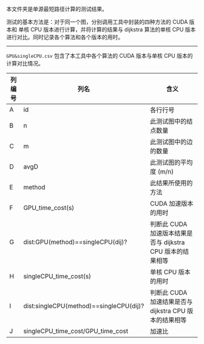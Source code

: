 本文件夹是单源最短路径计算的测试结果。

测试的基本方法是：对于同一个图，分别调用工具中封装的四种方法的 CUDA 版本和 单核 CPU 版本进行计算，并将计算的结果与 dijkstra 算法的单核 CPU 版本进行对比。同时记录各个算法和各个版本的用时。

------

`GPU&singleCPU.csv` 包含了本工具中各个算法的 CUDA 版本与单核 CPU 版本的计算对比情况。

| 列编号 | 列名                                    | 含义                                                       |
| ------ | --------------------------------------- | ---------------------------------------------------------- |
| A      | id                                      | 各行行号                                                   |
| B      | n                                       | 此测试图中的结点数量                                       |
| C      | m                                       | 此测试图中的边的数量                                       |
| D      | avgD                                    | 此测试图的平均度 (m/n)                                     |
| E      | method                                  | 此结果所使用的方法                                         |
| F      | GPU_time_cost(s)                        | CUDA 加速版本的用时                                        |
| G      | dist:GPU(method)==singleCPU(dij)?       | 判断此 CUDA 加速版本结果是否与 dijkstra CPU 版本的结果相等 |
| H      | singleCPU_time_cost(s)                  | 单核 CPU 版本的用时                                        |
| I      | dist:singleCPU(method)==singleCPU(dij)? | 判断此 CUDA 加速结果是否与 dijkstra CPU 版本的结果相等     |
| J      | singleCPU_time_cost/GPU_time_cost       | 加速比                                                     |
